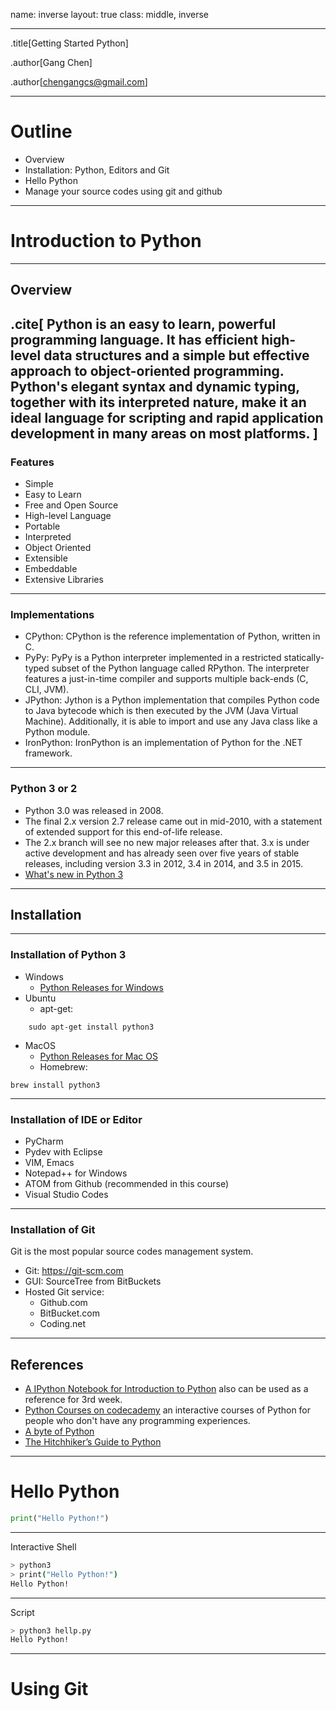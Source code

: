 name: inverse
layout: true
class: middle, inverse

---
.title[Getting Started Python]

.author[Gang Chen]

.author[chengangcs@gmail.com]

---
# Outline

* Overview
* Installation: Python, Editors and Git
* Hello Python
* Manage your source codes using git and github
---

# Introduction to Python
---

## Overview
.cite[
Python is an easy to learn, powerful programming language. It has efficient high-level data structures and a simple but effective approach to object-oriented programming. Python's elegant syntax and dynamic typing, together with its interpreted nature, make it an ideal language for scripting and rapid application development in many areas on most platforms.
]
---

### Features
* Simple
* Easy to Learn
* Free and Open Source
* High-level Language
* Portable
* Interpreted
* Object Oriented
* Extensible
* Embeddable
* Extensive Libraries

---
### Implementations

* CPython: CPython is the reference implementation of Python, written in C.
* PyPy: PyPy is a Python interpreter implemented in a restricted statically-typed subset of the Python language called RPython. The interpreter features a just-in-time compiler and supports multiple back-ends (C, CLI, JVM).
* JPython: Jython is a Python implementation that compiles Python code to Java bytecode which is then executed by the JVM (Java Virtual Machine). Additionally, it is able to import and use any Java class like a Python module.
* IronPython: IronPython is an implementation of Python for the .NET framework.

---

### Python 3 or 2
* Python 3.0 was released in 2008.
* The final 2.x version 2.7 release came out in mid-2010, with a statement of extended support for this end-of-life release.
* The 2.x branch will see no new major releases after that. 3.x is under active development and has already seen over five years of stable releases, including version 3.3 in 2012, 3.4 in 2014, and 3.5 in 2015.
* [What's new in Python 3](https://docs.python.org/3.0/whatsnew/3.0.html)
---

## Installation

---
### Installation of Python 3

* Windows
    * [Python Releases for Windows](https://www.python.org/downloads/windows/)
* Ubuntu
    * apt-get:
````
    sudo apt-get install python3
````
* MacOS
    * [Python Releases for Mac OS](https://www.python.org/downloads/mac-osx/)
    * Homebrew:
````
brew install python3
````

---

### Installation of IDE or Editor

* PyCharm
* Pydev with Eclipse
* VIM, Emacs
* Notepad++ for Windows
* ATOM from Github (recommended in this course)
* Visual Studio Codes

---
### Installation of Git

Git is the most popular source codes management system.

* Git: https://git-scm.com
* GUI: SourceTree from BitBuckets
* Hosted Git service:
    * Github.com
    * BitBucket.com
    * Coding.net


---
## References
* [A IPython Notebook for Introduction to Python](http://nbviewer.jupyter.org/github/jdwittenauer/ipython-notebooks/blob/master/notebooks/language/Intro.ipynb) also can be used as a reference for 3rd week.
* [Python Courses on codecademy](https://www.codecademy.com/learn/python) an interactive courses of Python for people who don't have any programming experiences.
* [A byte of Python](http://python.swaroopch.com/)
* [The Hitchhiker’s Guide to Python](https://github.com/kennethreitz/python-guide)


---
# Hello Python

```python
print("Hello Python!")
```
---

Interactive Shell
```bash
> python3
> print("Hello Python!")
Hello Python!
```

---
Script
````bash
> python3 hellp.py
Hello Python!
````
---
# Using Git
